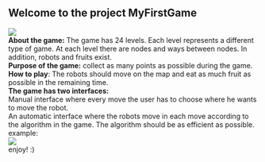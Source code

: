 ## Welcome to the project MyFirstGame
![](https://user-images.githubusercontent.com/58138902/72680647-01b79c00-3ac5-11ea-835f-497f8818fb7f.jpg)  
**About the game:** The game has 24 levels. Each level represents a different type of game.
At each level there are nodes and ways between nodes. In addition, robots and fruits exist.  
**Purpose of the game:** collect as many points as possible during the game.  
**How to play**: The robots should move on the map and eat as much fruit as possible in the remaining time.        
**The game has two interfaces:**    
Manual interface where every move the user has to choose where he wants to move the robot.  
An automatic interface where the robots move in each move according to the algorithm in the game. The algorithm should be as efficient as possible.  
example:  
![](https://user-images.githubusercontent.com/58138902/72687177-2121e980-3b04-11ea-84bf-397d13f64cec.png)  
enjoy! :)
